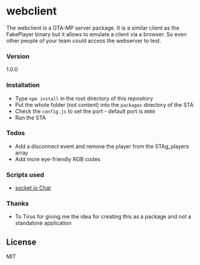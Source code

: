 # webclient

The webclient is a GTA-MP server package.
It is a similar client as the FakePlayer binary but it allows to emulate a client via a browser.
So even other people of your team could access the webserver to test.

### Version

1.0.0

### Installation

  - Type `npm install` in the root directory of this repository
  - Put the whole folder (not content) into the `packages` directory of the STA
  - Check the `config.js` to set the port - default port is `8080`
  - Run the STA

### Todos

 - Add a disconnect event and remove the player from the STAg_players array
 - Add more eye-friendly RGB codes

### Scripts used
 - [socket.io Chat](http://socket.io/get-started/chat/)

### Thanks
 - To Tirus for giving me the idea for creating this as a package and not a standalone application

License
----

MIT
